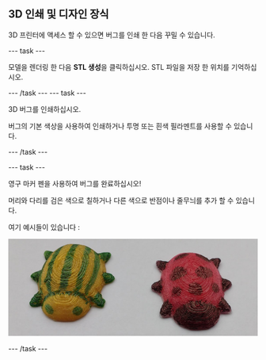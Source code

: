 ## 3D 인쇄 및 디자인 장식

3D 프린터에 액세스 할 수 있으면 버그를 인쇄 한 다음 꾸밀 수 있습니다.

--- task ---

모델을 렌더링 한 다음 **STL 생성**을 클릭하십시오. STL 파일을 저장 한 위치를 기억하십시오.

--- /task --- --- task ---

3D 버그를 인쇄하십시오.

버그의 기본 색상을 사용하여 인쇄하거나 투명 또는 흰색 필라멘트를 사용할 수 있습니다.

--- /task ---

--- task ---

영구 마커 펜을 사용하여 버그를 완료하십시오!

머리와 다리를 검은 색으로 칠하거나 다른 색으로 반점이나 줄무늬를 추가 할 수 있습니다.

여기 예시들이 있습니다 :

![스크린샷](images/bug-decorated.png)

--- /task ---

 




  
